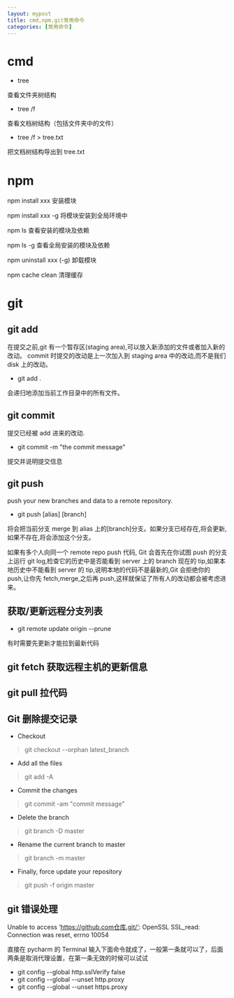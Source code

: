 ```yaml
---
layout: mypost
title: cmd,npm,git常用命令
categories: [常用命令]
---
```


# cmd

- tree

查看文件夹树结构

- tree /f

查看文档树结构（包括文件夹中的文件）

- tree /f > tree.txt

把文档树结构导出到 tree.txt

# npm

npm install xxx 安装模块

npm install xxx -g 将模块安装到全局环境中

npm ls 查看安装的模块及依赖

npm ls -g 查看全局安装的模块及依赖

npm uninstall xxx (-g) 卸载模块

npm cache clean 清理缓存

# git

## git add

在提交之前,git 有一个暂存区(staging area),可以放入新添加的文件或者加入新的改动。 commit 时提交的改动是上一次加入到 staging area 中的改动,而不是我们 disk 上的改动。

- git add .

会递归地添加当前工作目录中的所有文件。

## git commit

提交已经被 add 进来的改动.

- git commit -m "the commit message"

提交并说明提交信息

## git push

push your new branches and data to a remote repository.

- git push [alias] [branch]

将会把当前分支 merge 到 alias 上的[branch]分支。如果分支已经存在,将会更新,如果不存在,将会添加这个分支。

如果有多个人向同一个 remote repo push 代码, Git 会首先在你试图 push 的分支上运行 git log,检查它的历史中是否能看到 server 上的 branch 现在的 tip,如果本地历史中不能看到 server 的 tip,说明本地的代码不是最新的,Git 会拒绝你的 push,让你先 fetch,merge,之后再 push,这样就保证了所有人的改动都会被考虑进来。

## 获取/更新远程分支列表

- git remote update origin --prune

有时需要先更新才能拉到最新代码

## git fetch 获取远程主机的更新信息

## git pull 拉代码

## Git 删除提交记录

- Checkout

> git checkout --orphan latest_branch

- Add all the files

> git add -A

- Commit the changes

> git commit -am "commit message"

- Delete the branch

> git branch -D master

- Rename the current branch to master

> git branch -m master

- Finally, force update your repository

> git push -f origin master

## git 错误处理

Unable to access ‘https://github.com仓库.git/‘: OpenSSL SSL_read: Connection was reset, errno 10054

直接在 pycharm 的 Terminal 输入下面命令就成了，一般第一条就可以了，后面两条是取消代理设置，在第一条无效的时候可以试试

- git config --global http.sslVerify false
- git config --global --unset http.proxy
- git config --global --unset https.proxy
